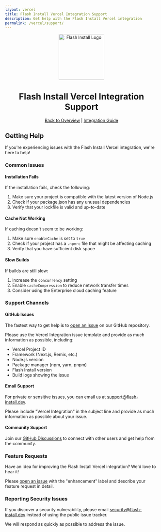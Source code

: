```yaml
---
layout: vercel
title: Flash Install Vercel Integration Support
description: Get help with the Flash Install Vercel integration
permalink: /vercel/support/
---
```


<p align="center">
  <img src="https://raw.githubusercontent.com/flash-install-cli/flash-install/main/assets/logo.png" alt="Flash Install Logo" width="150" height="150">
</p>

<h1 align="center">Flash Install Vercel Integration Support</h1>

<p align="center">
  <a href="./">Back to Overview</a> |
  <a href="./guide">Integration Guide</a>
</p>

## Getting Help

If you're experiencing issues with the Flash Install Vercel integration, we're here to help!

### Common Issues

#### Installation Fails

If the installation fails, check the following:

1. Make sure your project is compatible with the latest version of Node.js
2. Check if your package.json has any unusual dependencies
3. Verify that your lockfile is valid and up-to-date

#### Cache Not Working

If caching doesn't seem to be working:

1. Make sure `enableCache` is set to `true`
2. Check if your project has a `.npmrc` file that might be affecting caching
3. Verify that you have sufficient disk space

#### Slow Builds

If builds are still slow:

1. Increase the `concurrency` setting
2. Enable `cacheCompression` to reduce network transfer times
3. Consider using the Enterprise cloud caching feature

### Support Channels

#### GitHub Issues

The fastest way to get help is to [open an issue](https://github.com/flash-install-cli/flash-install/issues/new?template=vercel-integration.md) on our GitHub repository.

Please use the Vercel Integration issue template and provide as much information as possible, including:

- Vercel Project ID
- Framework (Next.js, Remix, etc.)
- Node.js version
- Package manager (npm, yarn, pnpm)
- Flash Install version
- Build logs showing the issue

#### Email Support

For private or sensitive issues, you can email us at support@flash-install.dev.

Please include "Vercel Integration" in the subject line and provide as much information as possible about your issue.

#### Community Support

Join our [GitHub Discussions](https://github.com/flash-install-cli/flash-install/discussions) to connect with other users and get help from the community.

### Feature Requests

Have an idea for improving the Flash Install Vercel integration? We'd love to hear it!

Please [open an issue](https://github.com/flash-install-cli/flash-install/issues/new?labels=enhancement) with the "enhancement" label and describe your feature request in detail.

### Reporting Security Issues

If you discover a security vulnerability, please email security@flash-install.dev instead of using the public issue tracker.

We will respond as quickly as possible to address the issue.

